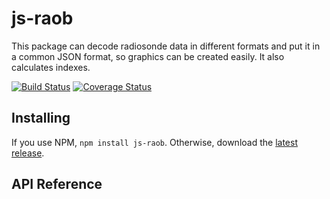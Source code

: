 # js-raob

This package can decode radiosonde data in different formats and put it in a common JSON format, so graphics can be created easily. It also calculates indexes.

[![Build Status](https://travis-ci.org/rveciana/js-raob.svg?branch=master)](https://travis-ci.org/rveciana/js-raob) [![Coverage Status](https://coveralls.io/repos/rveciana/js-raob/badge.svg?branch=master&service=github)](https://coveralls.io/github/rveciana/js-raob?branch=master)

## Installing

If you use NPM, `npm install js-raob`. Otherwise, download the [latest release](https://github.com/rveciana/js-raob/releases/latest).

## API Reference
